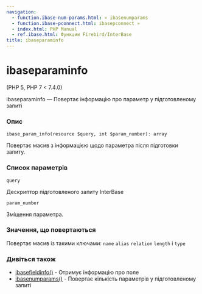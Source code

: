```yaml
---
navigation:
  - function.ibase-num-params.html: « ibasenumparams
  - function.ibase-pconnect.html: ibasepconnect »
  - index.html: PHP Manual
  - ref.ibase.html: Функции Firebird/InterBase
title: ibaseparaminfo
---
```

# ibaseparaminfo

(PHP 5, PHP 7 < 7.4.0)

ibaseparaminfo — Повертає інформацію про параметр у підготовленому запиті

### Опис

```methodsynopsis
ibase_param_info(resource $query, int $param_number): array
```

Повертає масив з інформацією щодо параметра після підготовки запиту.

### Список параметрів

`query`

Дескриптор підготовленого запиту InterBase

`param_number`

Зміщення параметра.

### Значення, що повертаються

Повертає масив із такими ключами: `name` `alias` `relation` `length` і `type`

### Дивіться також

-   [ibasefieldinfo()](function.ibase-field-info.html) - Отримує інформацію про поле
-   [ibasenumparams()](function.ibase-num-params.html) - Повертає кількість параметрів у підготовленому запиті
